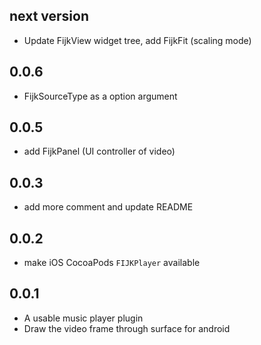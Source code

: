 ## next version

- Update FijkView widget tree, add FijkFit (scaling mode)

## 0.0.6

- FijkSourceType as a option argument

## 0.0.5

- add FijkPanel (UI controller of video)

## 0.0.3

- add more comment and update README

## 0.0.2

- make iOS CocoaPods `FIJKPlayer` available

## 0.0.1

- A usable music player plugin
- Draw the video frame through surface for android
